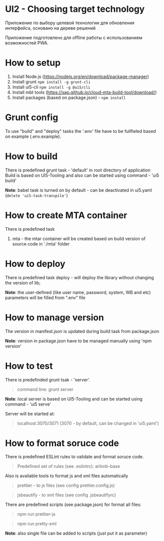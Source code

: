 # UI2 - Choosing target technology

Приложение по выбору целевой технологии для обновления интерфейса, основано на дереве решений

Приложение подготовлено для offline работы с использованием возможностей PWA.

# How to setup

1. Install Node.js (https://nodejs.org/en/download/package-manager)
2. Install grunt `npm install -g grunt-cli`
3. Install ui5-cli `npm install -g @ui5/cli`
4. Install mbt tools (https://sap.github.io/cloud-mta-build-tool/download/)
5. Install packages (based on package.json) - `npm install`

# Grunt config

To use "build" and "deploy" tasks the '.env' file have to be fullfieled based on example (.env.example).

# How to build

There is predefined grunt task - 'default' in root directory of application
Build is based on UI5-Tooling and also can be started using command - 'ui5 build'

**Note**: babel task is turned on by default - can be deactivated in ui5.yaml (`delete 'ui5-task-transpile'`)

# How to create MTA container

There is predefined task
1. mta - the mtar container will be created based on build version of source code in './mta' folder

# How to deploy

There is predefined task deploy - will deploy the library without changing the version of lib;

**Note**: the user-defined (like user name, password, system, WB and etc) parameters will be filled
from ".env" file

# How to manage version

The version in manifest.json is updated during build task from package.json

**Note**: version in package.json have to be managed manually using 'npm version'

# How to test

There is predefinded grunt tsak - 'server'.
>command line: grunt server

**Note**: local server is based on UI5-Tooling and can be started using command - 'ui5 serve'

Server will be started at:
>localhost:3070/3071 (3070 - by default, can be changed in 'ui5.yaml')

# How to format soruce code

There is predefined ESLint rules to validate and format soruce code.
>Predefined set of rules (see .eslintrc): airbnb-base

Also is available tools to format js and xml files automatically
>prettier - to js files (see config prettier.config.js)

>jsbeautify - to xml files (see config .jsbeautifyrc)

There are predefined scripts (see package.json) for format all files:
>npm run prettier-js

>npm run pretty-xml

**Note**: also single file can be added to scripts (just put it as parameter)